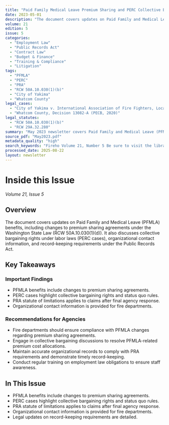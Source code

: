 ```yaml
---
title: "Paid Family Medical Leave Premium Sharing and PERC Collective Bargaining Rights"
date: 2023-05-01
description: "The document covers updates on Paid Family and Medical Leave (PFMLA) benefits, including changes to premium sharing agreements under the Washington State Law (RCW 50A.10.030(1)(d)). It also discusses collective bargaining rights under labor laws (PERC cases), organizational contact information, and record-keeping requirements under the Public Records Act."
volume: 21
edition: 5
issue: 5
categories:
  - "Employment Law"
  - "Public Records Act"
  - "Contract Law"
  - "Budget & Finance"
  - "Training & Compliance"
  - "Litigation"
tags:
  - "PFMLA"
  - "PERC"
  - "PRA"
  - "RCW 50A.10.030(1)(b)"
  - "City of Yakima"
  - "Whatcom County"
legal_cases:
  - "City of Yakima v. International Association of Fire Fighters, Local 469, 117 Wn.2d 655 (1990)"
  - "Whatcom County, Decision 13082-A (PECB, 2020)"
legal_statutes:
  - "RCW 50A.10.030(1)(b)"
  - "RCW 29A.32.280"
summary: "May 2023 newsletter covers Paid Family and Medical Leave (PFMLA) benefits updates including premium sharing agreement changes under RCW 50A.10.030(1)(b), analyzes collective bargaining rights under PERC cases including City of Yakima v. International Association of Fire Fighters and Whatcom County decisions, discusses Public Records Act statute of limitations applications after final agency response, and provides organizational contact information and record-keeping compliance guidance for fire departments."
source_pdf: "May2023.pdf"
metadata_quality: "high"
search_keywords: "Fireho Volume 21, Number 5 Be sure to visit the library to get a glimpse at our various practice areas concerning public agencies' employment relations and collective bargaining. This article discusse..."
processed_date: 2025-08-22
layout: newsletter
---
```


# Inside this Issue

*Volume 21, Issue 5*

## Overview

The document covers updates on Paid Family and Medical Leave (PFMLA) benefits, including changes to premium sharing agreements under the Washington State Law (RCW 50A.10.030(1)(d)). It also discusses collective bargaining rights under labor laws (PERC cases), organizational contact information, and record-keeping requirements under the Public Records Act.

## Key Takeaways

### Important Findings

- PFMLA benefits include changes to premium sharing agreements.
- PERC cases highlight collective bargaining rights and status quo rules.
- PRA statute of limitations applies to claims after final agency response.
- Organizational contact information is provided for fire departments.

### Recommendations for Agencies

- Fire departments should ensure compliance with PFMLA changes regarding premium sharing agreements.
- Engage in collective bargaining discussions to resolve PFMLA-related premium cost allocations.
- Maintain accurate organizational records to comply with PRA requirements and demonstrate timely record-keeping.
- Conduct regular training on employment law obligations to ensure staff awareness.

## In This Issue

- PFMLA benefits include changes to premium sharing agreements.
- PERC cases highlight collective bargaining rights and status quo rules.
- PRA statute of limitations applies to claims after final agency response.
- Organizational contact information is provided for fire departments.
- Legal updates on record-keeping requirements are detailed.

